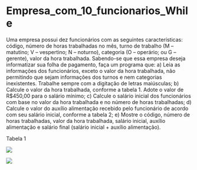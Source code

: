 # Empresa_com_10_funcionarios_While

Uma empresa possui dez funcionários com as seguintes características: código, número de horas trabalhadas no mês, turno de trabalho (M – matutino; V – vespertino; N – noturno), categoria (O – operário; ou G – gerente), valor da hora trabalhada. Sabendo-se que essa empresa deseja informatizar sua folha de pagamento, faça um programa que: a) Leia as informações dos funcionários, exceto o valor da hora trabalhada, não permitindo que sejam informações dos turnos e nem categorias inexistentes. Trabalhe sempre com a digitação de letras maiúsculas; b) Calcule o valor da hora trabalhada, conforme a tabela 1. Adote o valor de R$450,00 para o salário mínimo; c) Calcule o salário inicial dos funcionários com base no valor da hora trabalhada e no número de horas trabalhadas; d) Calcule o valor do auxílio alimentação recebido pelo funcionário de acordo com seu salário inicial, conforme a tabela 2; e) Mostre o código, número de horas trabalhadas, valor da hora trabalhada, salário inicial, auxílio alimentação e salário final (salário inicial + auxílio alimentação).

Tabela 1



![](file:///C:/Users/alex_/Downloads/comandocontrole5.jpg)

![](file:///C:/Users/alex_/Downloads/comandocontrole5%20tb2.jpg)
